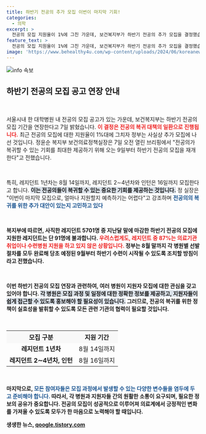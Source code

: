 ```yaml
---
title: 하반기 전공의 추가 모집 이번이 마지막 기회!
categories:
  - 의학
excerpt: >
  전공의 모집 지원율이 1%에 그친 가운데, 보건복지부가 하반기 전공의 추가 모집을 결정했습니다. 의료진 복귀 기회를 놓치지 않으려면 서둘러 지원하세요!
feature_text: >
  전공의 모집 지원율이 1%에 그친 가운데, 보건복지부가 하반기 전공의 추가 모집을 결정했습니다. 의료진 복귀 기회를 놓치지 않으려면 서둘러 지원하세요!
image: 'https://www.behealthy4u.com/wp-content/uploads/2024/06/koreanews.jpg'
---
```


<p><img src="https://www.behealthy4u.com/wp-content/uploads/2024/06/koreanews.jpg" alt="info 속보" /></p>

<h2 data-ke-size="size26">하반기 전공의 모집 공고 연장 안내</h2>

<p data-ke-size="size16">&nbsp;</p>

<p>서울시내 한 대학병원 내 전공의 모집 공고가 있는 가운데, 보건복지부는 하반기 전공의 모집 기간을 연장한다고 7일 밝혔습니다. <b><span style="color: #ee2323;">이 결정은 전공의 복귀 대책의 일환으로 진행됩니다.</span></b> 최근 전공의 모집에 대한 지원율이 1%대에 그치자 정부는 사실상 추가 모집에 나선 것입니다. 정윤순 복지부 보건의료정책실장은 7일 오전 열린 브리핑에서 "전공의가 복귀할 수 있는 기회를 최대한 제공하기 위해 오는 9일부터 하반기 전공의 모집을 재개한다"고 전했습니다.</p>

<p data-ke-size="size16">&nbsp;</p>

<p>특히, 레지던트 1년차는 8월 14일까지, 레지던트 2∼4년차와 인턴은 16일까지 모집한다고 합니다. <b><span style="background-color: #21538527;">이는 전공의들이 복귀할 수 있는 중요한 기회를 제공하는 것입니다.</span></b> 정 실장은 "이번이 마지막 모집으로, 얼마나 지원할지 예측하기는 어렵다"고 강조하며 <b><span style="color: #1a5490;">전공의의 복귀를 위한 추가 대안이 있는지 고민하고 있다</span></b고 밝혔습니다.</p>

<p data-ke-size="size16">&nbsp;</p>

<p>복지부에 따르면, 사직한 레지던트 5701명 중 지난달 말에 마감한 하반기 전공의 모집에 지원한 레지던트는 단 91명에 불과합니다. <b><span style="color: #ee2323;">우려스럽게도, 레지던트 중 87%는 의료기관 취업이나 수련병원 지원을 하고 있지 않은 상황입니다.</span></b> 정부는 8월 말까지 각 병원별 선발 절차를 모두 완료해 당초 예정된 9월부터 하반기 수련이 시작될 수 있도록 조치할 방침이라고 전했습니다.</p>

<p data-ke-size="size16">&nbsp;</p>

<p>이번 하반기 전공의 모집 연장과 관련하여, 여러 병원이 지원자 모집에 대한 관심을 갖고 있어야 합니다. <b><span style="background-color: #21538527;">각 병원은 모집 과정 및 일정에 대한 정확한 정보를 제공하고, 지원자들이 쉽게 접근할 수 있도록 홍보해야 할 필요성이 있습니다.</span></b> 그러므로, 전공의 복귀를 위한 정책이 실효성을 발휘할 수 있도록 모든 관련 기관의 협력이 필요할 것입니다.</p>

<p data-ke-size="size16">&nbsp;</p>

<table style="width: 100%; border-collapse: collapse;">
  <tr>
    <th style="text-align: center; background-color: #f8f8f8;"><b>모집 구분</b></th>
    <th style="text-align: center; background-color: #f8f8f8;"><b>지원 기간</b></th>
  </tr>
  <tr>
    <td style="text-align: center; height: 30px;"><b>레지던트 1년차</b></td>
    <td style="text-align: center; height: 30px;">8월 14일까지</td>
  </tr>
  <tr>
    <td style="text-align: center; height: 30px;"><b>레지던트 2∼4년차, 인턴</b></td>
    <td style="text-align: center; height: 30px;">8월 16일까지</td>
  </tr>
</table>

<p data-ke-size="size16">&nbsp;</p>

<p>마지막으로, <b><span style="color: #1a5490;">모든 참여자들은 모집 과정에서 발생할 수 있는 다양한 변수들을 염두에 두고 준비해야 합니다.</span></b> 따라서, 각 병원과 지원자들 간의 원활한 소통이 요구되며, 필요한 정보의 공유가 중요합니다. 전공의 모집이 성공적으로 이루어져 의료계에서 긍정적인 변화를 가져올 수 있도록 모두가 한 마음으로 노력해야 할 때입니다.</p>
생생한 뉴스, <a href="https://qoogle.tistory.com" rel="dofollow">qoogle.tistory.com</a>


